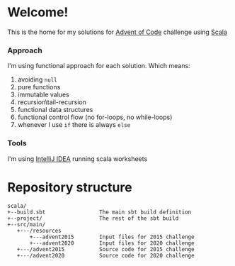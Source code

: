 # Welcome!

This is the home for my solutions for [Advent of Code](https://adventofcode.com) challenge
using [Scala](https://www.scala-lang.org)

### Approach

I'm using functional approach for each solution. Which means:

1. avoiding `null`
1. pure functions
1. immutable values
1. recursion\tail-recursion
1. functional data structures
1. functional control flow (no for-loops, no while-loops)
1. whenever I use `if` there is always `else`

### Tools

I'm using [IntelliJ IDEA](https://www.jetbrains.com/idea/) running scala worksheets

# Repository structure

```
scala/
+--build.sbt                 The main sbt build definition
+--project/                  The rest of the sbt build
+--src/main/                 
   +---/resources
       +---advent2015        Input files for 2015 challenge 
       +---advent2020        Input files for 2020 challenge
   +---/advent2015           Source code for 2015 challenge
   +---/advent2020           Source code for 2020 challenge    
```                    
